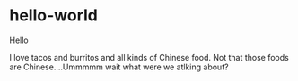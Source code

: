 # hello-world

Hello

I love tacos and burritos and all kinds of Chinese food. 
Not that those foods are Chinese....Ummmmm wait what were we atlking about?
